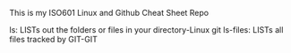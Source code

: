 This is my ISO601 Linux and Github Cheat Sheet Repo

ls: LISTs out the folders or files in your directory-Linux
git ls-files: LISTs all files tracked by GIT-GIT

